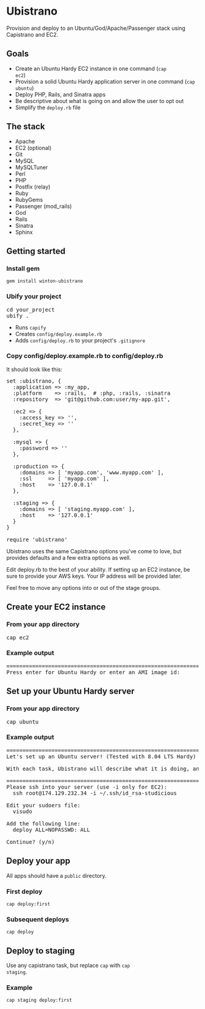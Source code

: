 Ubistrano
=========

Provision and deploy to an Ubuntu/God/Apache/Passenger stack using Capistrano and EC2.

Goals
-----

* Create an Ubuntu Hardy EC2 instance in one command (<code>cap ec2</code>)
* Provision a solid Ubuntu Hardy application server in one command (<code>cap ubuntu</code>)
* Deploy PHP, Rails, and Sinatra apps
* Be descriptive about what is going on and allow the user to opt out
* Simplify the <code>deploy.rb</code> file

The stack
---------

* Apache
* EC2 (optional)
* Git
* MySQL
* MySQLTuner
* Perl
* PHP
* Postfix (relay)
* Ruby
* RubyGems
* Passenger (mod\_rails)
* God
* Rails
* Sinatra
* Sphinx


Getting started
---------------

### Install gem

	gem install winton-ubistrano

### Ubify your project

<pre>
cd your_project
ubify .
</pre>

* Runs <code>capify</code>
* Creates <code>config/deploy.example.rb</code>
* Adds <code>config/deploy.rb</code> to your project's <code>.gitignore</code>

### Copy config/deploy.example.rb to config/deploy.rb

It should look like this:

<pre>
set :ubistrano, {
  :application => :my_app,
  :platform    => :rails,  # :php, :rails, :sinatra
  :repository  => 'git@github.com:user/my-app.git',

  :ec2 => {
    :access_key => '',
    :secret_key => ''
  },

  :mysql => {
    :password => ''
  },

  :production => {
    :domains => [ 'myapp.com', 'www.myapp.com' ],
    :ssl     => [ 'myapp.com' ],
    :host    => '127.0.0.1'
  },

  :staging => {
    :domains => [ 'staging.myapp.com' ],
    :host    => '127.0.0.1'
  }
}

require 'ubistrano'
</pre>

Ubistrano uses the same Capistrano options you've come to love, but provides defaults and a few extra options as well.

Edit deploy.rb to the best of your ability. If setting up an EC2 instance, be sure to provide your AWS keys. Your IP address will be provided later.

Feel free to move any options into or out of the stage groups.

Create your EC2 instance
------------------------

### From your app directory

<pre>
cap ec2
</pre>

### Example output

<pre>
================================================================================
Press enter for Ubuntu Hardy or enter an AMI image id:
</pre>

Set up your Ubuntu Hardy server
-------------------------------

### From your app directory

<pre>
cap ubuntu
</pre>

### Example output

<pre>
================================================================================
Let's set up an Ubuntu server! (Tested with 8.04 LTS Hardy)

With each task, Ubistrano will describe what it is doing, and wait for a yes/no.

================================================================================
Please ssh into your server (use -i only for EC2):
  ssh root@174.129.232.34 -i ~/.ssh/id_rsa-studicious

Edit your sudoers file:
  visudo

Add the following line:
  deploy ALL=NOPASSWD: ALL

Continue? (y/n)
</pre>

Deploy your app
---------------

All apps should have a <code>public</code> directory.

### First deploy

	cap deploy:first
	
### Subsequent deploys

	cap deploy


Deploy to staging
-----------------

Use any capistrano task, but replace <code>cap</code> with <code>cap staging</code>.

### Example

	cap staging deploy:first